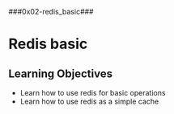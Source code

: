 ###0x02-redis_basic###

# Redis basic

## Learning Objectives

* Learn how to use redis for basic operations
* Learn how to use redis as a simple cache
